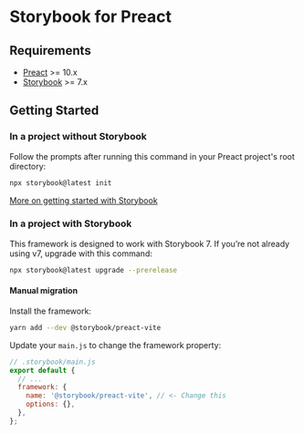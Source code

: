 # Storybook for Preact <!-- omit in toc -->

## Requirements

- [Preact](https://preactjs.com/) >= 10.x
- [Storybook](https://storybook.js.org/) >= 7.x

## Getting Started

### In a project without Storybook

Follow the prompts after running this command in your Preact project's root directory:

```bash
npx storybook@latest init
```

[More on getting started with Storybook](https://storybook.js.org/docs/preact/get-started/install)

### In a project with Storybook

This framework is designed to work with Storybook 7. If you’re not already using v7, upgrade with this command:

```bash
npx storybook@latest upgrade --prerelease
```

#### Manual migration

Install the framework:

```bash
yarn add --dev @storybook/preact-vite
```

Update your `main.js` to change the framework property:

```js
// .storybook/main.js
export default {
  // ...
  framework: {
    name: '@storybook/preact-vite', // <- Change this
    options: {},
  },
};
```

